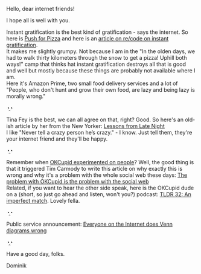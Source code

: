 Hello, dear internet friends!

I hope all is well with you.

Instant gratification is the best kind of gratification - says the internet. So here is [Push for Pizza](http://welcome.pushforpizza.com) and here is an [article on re/code on instant gratification](http://recode.net/2014/08/04/i-want-it-and-i-want-it-now-its-time-for-instant-gratification/).  
It makes me slightly grumpy. Not because I am in the "In the olden days, we had to walk thirty kilometers through the snow to get a pizza! Uphill both ways!" camp that thinks hat instant gratification destroys all that is good and well but mostly because these things are probably not available where I am.  
Here it's Amazon Prime, two small food delivery services and a lot of "People, who don't hunt and grow their own food, are lazy and being lazy is morally wrong."

◔̯◔ 

Tina Fey is the best, we can all agree on that, right? Good. So here's an old-ish article by her from the New Yorker: [Lessons from Late Night](http://www.newyorker.com/magazine/2011/03/14/lessons-from-late-night)  
I like "Never tell a crazy person he’s crazy." - I know. Just tell them, they're your internet friend and they'll be happy.

◔̯◔ 

Remember when [OKCupid experimented on people](http://irregularity.co/55-hats/)? Well, the good thing is that it triggered Tim Carmody to write this article on why exactly this is wrong and why it's a problem with the whole social web these days: [The problem with OKCupid is the problem with the social web](http://kottke.org/14/08/the-problem-with-okcupid-is-the-problem-with-the-social-web)  
Related, if you want to hear the other side speak, here is the OKCupid dude on a (short, so just go ahead and listen, won't you?) podcast: [TLDR 32: An imperfect match](http://www.onthemedia.org/story/32-ok-cupid/). Lovely fella.

◔̯◔

Public service announcement: [Everyone on the Internet does Venn diagrams wrong](http://www.washingtonpost.com/news/the-intersect/wp/2014/08/04/everyone-on-the-internet-does-venn-diagrams-wrong/)

◔̯◔ 

Have a good day, folks.

Dominik